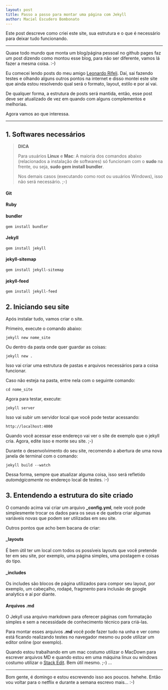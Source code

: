 ```yaml
---
layout: post
title: Passo a passo para montar uma página com Jekyll
author: Maciel Escudero Bombonato
---
```


Este post descreve como criei este site, sua estrutura e o que é necessário para deixar tudo funcionando.

--------

Quase todo mundo que monta um blog/página pessoal no github pages faz um post dizendo como montou esse blog, para não ser diferente, vamos lá fazer a mesma coisa. :-)

Eu comecei lendo posts do meu amigo [Leonardo Rifeli](https://leonardorifeli.com). Daí, sai fazendo testes e olhando alguns outros pontos na internet e disso montei este site que ainda estou resolvendo qual será o formato, layout, estilo e por aí vai.

De qualquer forma, a estrutura de posts será mantida, então, esse post deve ser atualizado de vez em quando com alguns complementos e melhorias.

Agora vamos ao que interessa.

--------

## **1. Softwares necessários**

> **DICA**
>
> Para usuários **Linux** e **Mac**: A maioria dos comandos abaixo (relacionados a instalação de softwares) só funcionam com o **sudo** na frente, ou seja, **sudo gem install bundler**.
>
> Nos demais casos (executando como root ou usuários Windows), isso não será necessário. ;-)


#### **Git**
#### **Ruby**
#### **bundler**

	gem install bundler

#### **Jekyll**

	gem install jekyll

#### **jekyll-sitemap**

	gem install jekyll-sitemap

#### **jekyll-feed**

	gem install jekyll-feed

## **2. Iniciando seu site**

Após instalar tudo, vamos criar o site.

Primeiro, execute o comando abaixo:

	jekyll new nome_site

Ou dentro da pasta onde quer guardar as coisas:

	jekyll new .

Isso vai criar uma estrutura de pastas e arquivos necessários para a coisa funcionar.

Caso não esteja na pasta, entre nela com o seguinte comando:

	cd nome_site

Agora para testar, execute:

	jekyll server

Isso vai subir um servidor local que você pode testar acessando:

	http://localhost:4000

Quando você acessar esse endereço vai ver o site de exemplo que o jekyll cria. Agora, edite isso e monte seu site. ;-)

Durante o desenvolvimento do seu site, recomendo a abertura de uma nova janela de terminal com o comando:

	jekyll build --watch

Dessa forma, sempre que atualizar alguma coisa, isso será refletido *automágicamente* no endereço local de testes. :-)

## **3. Entendendo a estrutura do site criado**

O comando acima vai criar um arquivo **_config.yml**, nele você pode simplesmente trocar os dados para os seus e de quebra criar algumas variáveis novas que podem ser utilizadas em seu site.

Outros pontos que acho bem bacana de criar:

#### **_layouts**

É bem útil ter um local com todos os possíveis layouts que você pretende ter em seu site, por exemplo, uma página simples, uma postagem e coisas do tipo.

#### **_includes**

Os includes são blocos de página utilizados para compor seu layout, por exemplo, um cabeçalho, rodapé, fragmento para inclusão de google analytics e aí por diante.

#### **Arquivos .md**

O Jekyll usa arquivo markdown para oferecer páginas com formatação simples e sem a necessidade de conhecimento técnico para criá-las.

Para montar esses arquivos **.md** você pode fazer tudo na unha e ver como está ficando realizando testes no navegador mesmo ou pode utilizar um editor online (por exemplo).

Quando estou trabalhando em um mac costumo utilizar o MacDown para escrever arquivos MD e quando estou em uma máquina linux ou windows costumo utilizar o [Stack Edit](https://stackedit.io/editor). Bem útil mesmo. ;-)
...

--------

Bom gente, é domingo e estou escrevendo isso aos poucos. hehehe. Então vou voltar para o netflix e durante a semana escrevo mais... :-)
